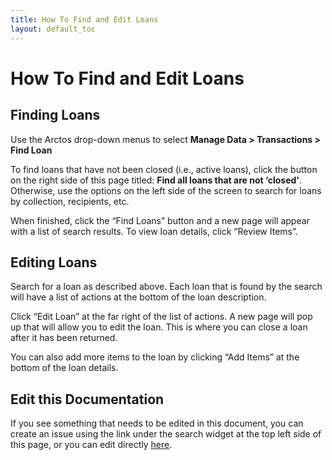 ```yaml
---
title: How To Find and Edit Loans
layout: default_toc
---
```


# How To Find and Edit Loans

## Finding Loans

Use the Arctos drop-down menus to select **Manage Data > Transactions > Find Loan**

To find loans that have not been closed (i.e., active loans), click the button on the right side of this page titled: **Find all loans that are not ‘closed'**.  Otherwise, use the options on the left side of the screen to search for loans by collection, recipients, etc.

When finished, click the “Find Loans” button and a new page will appear with a list of search results. To view loan details, click “Review Items”. 

## Editing Loans

Search for a loan as described above. Each loan that is found by the search will have a list of actions at the bottom of the loan description. 

Click “Edit Loan” at the far right of the list of actions. A new page will pop up that will allow you to edit the loan. This is where you can close a loan after it has been returned. 

You can also add more items to the loan by clicking “Add Items” at the bottom of the loan details.

## Edit this Documentation

If you see something that needs to be edited in this document, you can create an issue using the link under the search widget at the top left side of this page, or you can edit directly <a href="https://github.com/ArctosDB/documentation-wiki/edit/gh-pages/_how_to/How-to-Find-and-Edit-Loans.markdown" target="_blank">here</a>.
